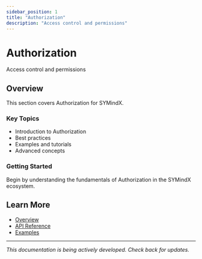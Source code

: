```yaml
---
sidebar_position: 1
title: "Authorization"
description: "Access control and permissions"
---
```


# Authorization

Access control and permissions

## Overview

This section covers Authorization for SYMindX.

### Key Topics

- Introduction to Authorization
- Best practices
- Examples and tutorials
- Advanced concepts

### Getting Started

Begin by understanding the fundamentals of Authorization in the SYMindX ecosystem.

## Learn More

- [Overview](/docs/01-overview)
- [API Reference](/docs/03-api-reference)
- [Examples](/docs/17-examples)

---

*This documentation is being actively developed. Check back for updates.*
